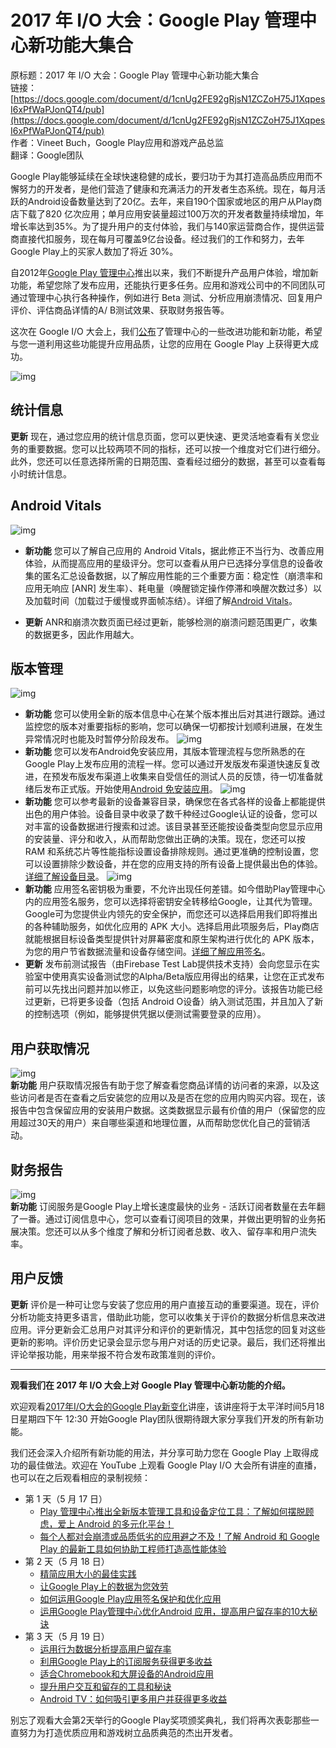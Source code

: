 # 2017 年 I/O 大会：Google Play 管理中心新功能大集合

原标题：2017 年 I/O 大会：Google Play 管理中心新功能大集合  
链接：[https://docs.google.com/document/d/1cnUg2FE92gRjsN1ZCZoH75J1XqpesI6xPfWaPJonQT4/pub](https://docs.google.com/document/d/1cnUg2FE92gRjsN1ZCZoH75J1XqpesI6xPfWaPJonQT4/pub)  
作者：Vineet Buch，Google Play应用和游戏产品总监  
翻译：Google团队

Google Play能够延续在全球快速稳健的成长，要归功于为其打造高品质应用而不懈努力的开发者，是他们营造了健康和充满活力的开发者生态系统。现在，每月活跃的Android设备数量达到了20亿。去年，来自190个国家或地区的用户从Play商店下载了820 亿次应用；单月应用安装量超过100万次的开发者数量持续增加，年增长率达到35%。为了提升用户的支付体验，我们与140家运营商合作，提供运营商直接代扣服务，现在每月可覆盖9亿台设备。经过我们的工作和努力，去年Google Play上的买家人数加了将近 30%。
 
自2012年[Google Play 管理中心](https://www.google.com/url?q=http://g.co/play/console&sa=D&ust=1495077878864000&usg=AFQjCNHfQ0Dy8zDAhTAlvKB0T1Rh303Bcg)推出以来，我们不断提升产品用户体验，增加新功能，希望您除了发布应用，还能执行更多任务。应用和游戏公司中的不同团队可通过管理中心执行各种操作，例如进行 Beta 测试、分析应用崩溃情况、回复用户评价、评估商品详情的A/ B测试效果、获取财务报告等。
 
这次在 Google I/O 大会上，我们[公布](https://www.google.com/url?q=https://g.co/WhatsNewInPlayIO2017&sa=D&ust=1495077878867000&usg=AFQjCNH5GDJerX3f27AUviPVHa9Sij79Fw)了管理中心的一些改进功能和新功能，希望与您一道利用这些功能提升应用品质，让您的应用在 Google Play 上获得更大成功。

![img](../images/2017.5.17.play.1.png)  

## 统计信息
<b>更新</b> 现在，通过您应用的统计信息页面，您可以更快速、更灵活地查看有关您业务的重要数据。您可以比较两项不同的指标，还可以按一个维度对它们进行细分。此外，您还可以任意选择所需的日期范围、查看经过细分的数据，甚至可以查看每小时统计信息。

## Android Vitals
![img](../images/2017.5.17.play.2.png)  

* <b>新功能</b> 您可以了解自己应用的 Android Vitals，据此修正不当行为、改善应用体验，从而提高应用的星级评分。您可以查看从用户已选择分享信息的设备收集的匿名汇总设备数据，以了解应用性能的三个重要方面：稳定性（崩溃率和应用无响应 [ANR] 发生率）、耗电量（唤醒锁定操作停滞和唤醒次数过多）以及加载时间（加载过于缓慢或界面帧冻结）。详细了解[Android Vitals](https://www.google.com/url?q=https://support.google.com/googleplay/android-developer/answer/7385505&sa=D&ust=1495077878885000&usg=AFQjCNEY7ErEW4VCKBat9TqY63dXXP-tYg)。

* <b>更新</b> ANR和崩溃次数页面已经过更新，能够检测的崩溃问题范围更广，收集的数据更多，因此作用越大。

## 版本管理
![img](../images/2017.5.17.play.3.png)  
* <b>新功能</b> 您可以使用全新的版本信息中心在某个版本推出后对其进行跟踪。通过监控您的版本对重要指标的影响，您可以确保一切都按计划顺利进展，在发生异常情况时也能及时暂停分阶段发布。
![img](../images/2017.5.17.play.4.png)  
* <b>新功能</b> 您可以发布Android免安装应用，其版本管理流程与您所熟悉的在Google Play上发布应用的流程一样。您可以通过开发版发布渠道快速反复改进，在预发布版发布渠道上收集来自受信任的测试人员的反馈，待一切准备就绪后发布正式版。开始使用[Android 免安装应用](https://www.google.com/url?q=http://g.co/InstantApps&sa=D&ust=1495077878898000&usg=AFQjCNF_RNJj1eUFotKmQZIxUuS17v6VZQ)。
![img](../images/2017.5.17.play.5.png)  
* <b>新功能</b> 您可以参考最新的设备兼容目录，确保您在各式各样的设备上都能提供出色的用户体验。设备目录中收录了数千种经过Google认证的设备，您可以对丰富的设备数据进行搜索和过滤。该目录甚至还能按设备类型向您显示应用的安装量、评分和收入，从而帮助您做出正确的决策。现在，您还可以按 RAM 和系统芯片等性能指标设置设备排除规则。通过更准确的控制设置，您可以设置排除少数设备，并在您的应用支持的所有设备上提供最出色的体验。[详细了解设备目录](https://www.google.com/url?q=https://support.google.com/googleplay/android-developer/answer/7353455&sa=D&ust=1495077878904000&usg=AFQjCNGBGbVnY8QKTg8maKLX_PFdlDAZAQ)。
![img](../images/2017.5.17.play.6.png)  
* <b>新功能</b> 应用签名密钥极为重要，不允许出现任何差错。如今借助Play管理中心内的应用签名服务，您可以选择将密钥安全转移给Google，让其代为管理。Google可为您提供业内领先的安全保护，而您还可以选择启用我们即将推出的各种辅助服务，如优化应用的 APK 大小。选择启用此项服务后，Play商店就能根据目标设备类型提供针对屏幕密度和原生架构进行优化的 APK 版本，为您的用户节省数据流量和设备存储空间。[详细了解应用签名](https://www.google.com/url?q=https://support.google.com/googleplay/android-developer/answer/7384423&sa=D&ust=1495077878909000&usg=AFQjCNHQ3SyNlVi9G1EhUES_Ywa9dBPMQg)。
* <b>更新</b> 发布前测试报告（由Firebase Test Lab提供技术支持）会向您显示在实验室中使用真实设备测试您的Alpha/Beta版应用得出的结果，让您在正式发布前可以先找出问题并加以修正，以免这些问题影响您的评分。该报告功能已经过更新，已将更多设备（包括 Android O设备）纳入测试范围，并且加入了新的控制选项（例如，能够提供凭据以便测试需要登录的应用）。

## 用户获取情况
![img](../images/2017.5.17.play.7.png)  
<b>新功能</b> 用户获取情况报告有助于您了解查看您商品详情的访问者的来源，以及这些访问者是否在查看之后安装您的应用以及是否在您的应用内购买内容。现在，该报告中包含保留应用的安装用户数据。这类数据显示最有价值的用户（保留您的应用超过30天的用户）来自哪些渠道和地理位置，从而帮助您优化自己的营销活动。

## 财务报告
![img](../images/2017.5.17.play.8.png)  
<b>新功能</b> 订阅服务是Google Play上增长速度最快的业务 - 活跃订阅者数量在去年翻了一番。通过订阅信息中心，您可以查看订阅项目的效果，并做出更明智的业务拓展决策。您还可以从多个维度了解和分析订阅者总数、收入、留存率和用户流失率。

## 用户反馈
<b>更新</b> 评价是一种可让您与安装了您应用的用户直接互动的重要渠道。现在，评价分析功能支持更多语言，借助此功能，您可以收集关于评价的数据分析信息来改进应用。评分更新会汇总用户对其评分和评价的更新情况，其中包括您的回复对这些更新的影响。评价历史记录会显示您与用户对话的历史记录。最后，我们还将推出评论举报功能，用来举报不符合发布政策准则的评价。


<hr>
<b>观看我们在 2017 年 I/O 大会上对 Google Play 管理中心新功能的介绍。</b>

欢迎观看[2017年I/O大会的Google Play新变化](https://www.google.com/url?q=https://events.google.com/io/schedule/?section%3Dmay-18%26sid%3D57f475f0-370f-4a7c-9ec4-10168e8d1a1f&sa=D&ust=1495077878935000&usg=AFQjCNES1dgwoFjGgCGnQCa2dZq13KvCdw)讲座，该讲座将于太平洋时间5月18日星期四下午 12:30 开始Google Play团队很期待跟大家分享我们开发的所有新功能。
 
我们还会深入介绍所有新功能的用法，并分享可助力您在 Google Play 上取得成功的最佳做法。欢迎在 YouTube 上观看 Google Play I/O 大会所有讲座的直播，也可以在之后观看相应的录制视频：
 
* 第 1 天（5 月 17 日）
    * [Play 管理中心推出全新版本管理工具和设备定位工具：了解如何摆脱顾虑，爱上 Android 的多元化平台！](https://www.google.com/url?q=https://events.google.com/io/schedule/?section%3Dmay-17%26sid%3Df22e0afc-34e5-4ad3-9677-7a30b8c733d4%26track%3Dplay%26type%3Dsessions&sa=D&ust=1495077878939000&usg=AFQjCNHxgYhAC4i3-LzNMJubcO6LShh2wg)
    * [每个人都对会崩溃或品质低劣的应用避之不及！了解 Android 和 Google Play 的最新工具如何协助工程师打造高性能体验](https://www.google.com/url?q=https://events.google.com/io/schedule/?section%3Dmay-17%26sid%3Da3bec051-b37b-4bca-a3bf-1a45a7e9bba2%26track%3Dplay%26type%3Dsessions&sa=D&ust=1495077878940000&usg=AFQjCNFiC7MXKAPwi9f-l7yh17mUZRMUaQ)
* 第 2 天（5 月 18 日）
    * [精简应用大小的最佳实践](https://www.google.com/url?q=https://events.google.com/io/schedule/?section%3Dmay-18%26sid%3D58f2935f-03f8-4ea7-a9a2-99b0227b70f1%26track%3Dplay%26type%3Dsessions&sa=D&ust=1495077878942000&usg=AFQjCNEufFLoIqrAY7ZJo6ysOWjA2ZqZYA)
    * [让Google Play上的数据为您效劳](https://www.google.com/url?q=https://events.google.com/io/schedule/?section%3Dmay-18%26sid%3D9b1a0c76-c84a-4777-9396-1020e1618b1c%26track%3Dplay%26type%3Dsessions&sa=D&ust=1495077878943000&usg=AFQjCNGyR5xATSZo-gWm-ZYfs37qQltx1Q)
    * [如何运用Google Play应用签名保护和优化应用](https://www.google.com/url?q=https://events.google.com/io/schedule/?section%3Dmay-18%26sid%3Db6ceb38b-a3fb-45ca-8b6c-d456ff4a72b4%26track%3Dplay%26type%3Dsessions&sa=D&ust=1495077878944000&usg=AFQjCNFCBtY7IdSDrA4W4wAGgPB8-Tmqng)
    * [运用Google Play管理中心优化Android 应用，提高用户留存率的10大秘诀](https://www.google.com/url?q=https://events.google.com/io/schedule/?section%3Dmay-18%26sid%3D25215e2d-57b4-42a7-baed-902e0e736518%26track%3Dplay%26type%3Dsessions&sa=D&ust=1495077878945000&usg=AFQjCNElFMoq-yC3VjEOS0m2mk_OyddvGg)
* 第 3 天（5 月 19 日）
    * [运用行为数据分析提高用户留存率](https://www.google.com/url?q=https://events.google.com/io/schedule/?section%3Dmay-19%26sid%3Db187c653-5143-4b2d-addc-103e1f04fbc2%26track%3Dplay%26type%3Dsessions&sa=D&ust=1495077878947000&usg=AFQjCNH8GWjj0WdRAc2ACN-9JPsdow71vA)
    * [利用Google Play上的订阅服务获得更多收益](https://www.google.com/url?q=https://events.google.com/io/schedule/?section%3Dmay-19%26sid%3D9e98e824-4ffc-4a6a-9121-12fa7ece15ff%26track%3Dplay%26type%3Dsessions&sa=D&ust=1495077878948000&usg=AFQjCNGf-bljDZkEJLE2N5ldUiFthyWAAQ)
    * [适合Chromebook和大屏设备的Android应用](https://www.google.com/url?q=https://events.google.com/io/schedule/?section%3Dmay-19%26sid%3Dd9700c16-fa43-44b9-afaa-c25224f0e336%26track%3Dplay%26type%3Dsessions&sa=D&ust=1495077878949000&usg=AFQjCNFbmkGrZRe7tgHwxzNwLWGoOoRtxA)
    * [提升用户交互和留存的工具和秘诀](https://www.google.com/url?q=https://events.google.com/io/schedule/?section%3Dmay-19%26sid%3D92f6fc03-f42b-4353-b7eb-852fea6c419f%26track%3Dplay%26type%3Dsessions&sa=D&ust=1495077878950000&usg=AFQjCNFq6iOsivmjr_R11HID1yLKbtWcQQ)  
    * [Android TV：如何吸引更多用户并获得更多收益](https://www.google.com/url?q=https://events.google.com/io/schedule/?section%3Dmay-19%26sid%3D5fe09b17-e014-4d36-a38e-b986ad340194%26track%3Dplay%26type%3Dsessions&sa=D&ust=1495077878952000&usg=AFQjCNGrYyfBWokAnLS102gUWCKnDNDh-Q)
 
别忘了观看大会第2天举行的Google Play奖项颁奖典礼，我们将再次表彰那些一直努力为打造优质应用和游戏树立品质典范的杰出开发者。
 



